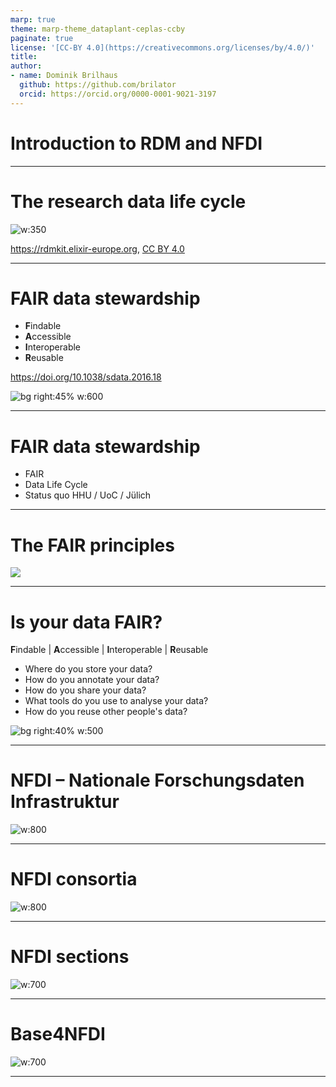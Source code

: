 ```yaml
---
marp: true
theme: marp-theme_dataplant-ceplas-ccby
paginate: true
license: '[CC-BY 4.0](https://creativecommons.org/licenses/by/4.0/)'
title: 
author:
- name: Dominik Brilhaus
  github: https://github.com/brilator
  orcid: https://orcid.org/0000-0001-9021-3197
---
```


# Introduction to RDM and NFDI

---

# The research data life cycle

![w:350](./../../../img/RDMkit-data_life_cycle_9.svg)

<span class="footer-reference">https://rdmkit.elixir-europe.org, [CC BY 4.0](https://creativecommons.org/licenses/by/4.0/)</span>

---

# FAIR data stewardship

- **F**indable
- **A**ccessible
- **I**nteroperable
- **R**eusable

https://doi.org/10.1038/sdata.2016.18

![bg right:45% w:600](./../../../img/wilkinson2016-FAIR.png)

---

# FAIR data stewardship

- FAIR
- Data Life Cycle
- Status quo HHU / UoC / Jülich

---

# The FAIR principles

<style scoped>

section p img {
width: 1100px;
height: 450px;
object-fit: cover;
/* object-position: 100% 100%; */
}
</style>

![](./../../../img/FAIR_Benefits.png)

---

# Is your data FAIR?

**F**indable | **A**ccessible | **I**nteroperable | **R**eusable

- Where do you store your data?
- How do you annotate your data?
- How do you share your data?
- What tools do you use to analyse your data?
- How do you reuse other people's data?

![bg right:40% w:500](./../../../img/User_Challenges_002.svg)

---

# NFDI &ndash; Nationale Forschungsdaten Infrastruktur

![w:800](./../../../img/nfdi.drawio.png)

---

# NFDI consortia

![w:800](./../../../img/nfdi-consortia.drawio.png)

---

# NFDI sections

![w:700](././../../../img/nfdi-sections.drawio.png)

---

# Base4NFDI

![w:700](./../../../img/Base4NFDI_Intro_Poster-RDA-2024_JanderRitter-excerpt.png)

---
